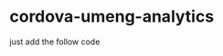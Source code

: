 # cordova-umeng-analytics
just add the follow code

<preference name="UMENG_APPKEY" value="you key"/>
<platform name="android">
        <preference name="UMENG_CHANNEL" value="wangdoujia"/>
    </platform>
    <platform name="ios">
        <preference name="UMENG_CHANNEL" value="IOS"/>
</platform>